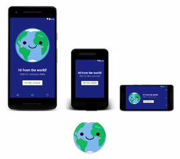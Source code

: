 <div align="center"><img src="https://raw.githubusercontent.com/r4dixx/LiterallyHelloWorld/master/Screenshots/layout-2018-02-14-002542.png" width="30%"></img> <img src="https://raw.githubusercontent.com/r4dixx/LiterallyHelloWorld/master/Screenshots/layout-2018-02-14-002703.png" width="30%"></img> <img src="https://raw.githubusercontent.com/r4dixx/LiterallyHelloWorld/master/Screenshots/layout-2018-02-14-002754.png" width="30%"></img><br/><br/><img src="https://raw.githubusercontent.com/r4dixx/LiterallyHelloWorld/master/app/src/main/res/mipmap-xhdpi/ic_launcher.png"></div>


